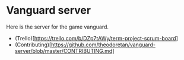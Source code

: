 # Vanguard server

Here is the server for the game vanguard.

- (Trello)[https://trello.com/b/DZp7tAWy/term-project-scrum-board]
- (Contributing)[https://github.com/theodoretan/vanguard-server/blob/master/CONTRIBUTING.md]
